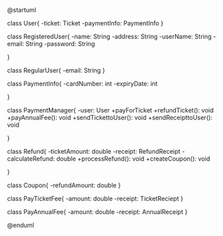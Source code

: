 @startuml

class User{
    -ticket: Ticket
    -paymentInfo: PaymentInfo
}

class RegisteredUser{
    -name: String
    -address: String 
    -userName: String
    -email: String
    -password: String
    
}

class RegularUser{
    -email: String
}



class PaymentInfo{
    -cardNumber: int
    -expiryDate: int

}

class PaymentManager{
    -user: User
    +payForTicket
    +refundTicket(): void
    +payAnnualFee(): void
    +sendTickettoUser(): void
    +sendReceipttoUser(): void

}

class Refund{
    -ticketAmount: double
    -receipt: RefundReceipt
    -calculateRefund: double
    +processRefund(): void
    +createCoupon(): void
    
}

class Coupon{
    -refundAmount: double
}

class PayTicketFee{
    -amount: double
    -receipt: TicketReciept
}

class PayAnnualFee{
    -amount: double
    -receipt: AnnualReceipt
}

@enduml